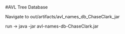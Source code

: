 #AVL Tree Database

Navigate to out/artifacts/avl_names_db_ChaseClark_jar

run -> java -jar avl-names-db-ChaseClark.jar